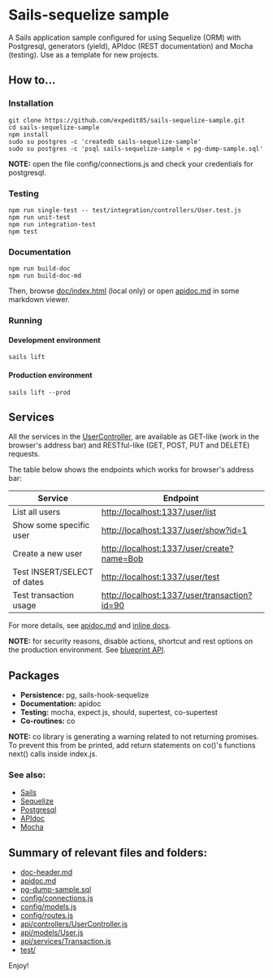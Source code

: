 # Sails-sequelize sample

A Sails application sample configured for using Sequelize (ORM) with Postgresql, generators (yield), APIdoc (REST documentation) and Mocha (testing). Use as a template for new projects.


## How to...

### Installation
    git clone https://github.com/expedit85/sails-sequelize-sample.git
    cd sails-sequelize-sample
    npm install
    sudo su postgres -c 'createdb sails-sequelize-sample'
    sudo su postgres -c 'psql sails-sequelize-sample < pg-dump-sample.sql'

**NOTE:** open the file config/connections.js and check your credentials for postgresql.

### Testing
    npm run single-test -- test/integration/controllers/User.test.js
    npm run unit-test
    npm run integration-test
    npm test

### Documentation ##
    npm run build-doc
    npm run build-doc-md

Then, browse [doc/index.html](doc/index.html) (local only) or open [apidoc.md](apidoc.md) in some markdown viewer.


### Running

#### Development environment
    sails lift

#### Production environment

    sails lift --prod


## Services

All the services in the [UserController](api/controllers/UserController.js), are available as GET-like (work in the browser's address bar) and RESTful-like (GET, POST, PUT and DELETE) requests.

The table below shows the endpoints which works for browser's address bar:

| Service                     | Endpoint                                     |
|-----------------------------|----------------------------------------------|
| List all users              | [http://localhost:1337/user/list](localhost:1337/user/list) |
| Show some specific user     | [http://localhost:1337/user/show?id=1](localhost:1337/user/show?id=1) |
| Create a new user           | [http://localhost:1337/user/create?name=Bob](http://localhost:1337/user/create?name=Bob) |
| Test INSERT/SELECT of dates | [http://localhost:1337/user/test](http://localhost:1337/user/test) |
| Test transaction usage      | [http://localhost:1337/user/transaction?id=90](http://localhost:1337/user/transaction?id=90) |

For more details, see [apidoc.md](apidoc.md) and [inline docs](api/controllers/UserController.js).


**NOTE:** for security reasons, disable actions, shortcut and rest options on the production environment. See [blueprint API](http://sailsjs.org/documentation/reference/blueprint-api).


## Packages

- **Persistence:** pg, sails-hook-sequelize
- **Documentation:** apidoc
- **Testing:** mocha, expect.js, should, supertest, co-supertest
- **Co-routines:** co

**NOTE:** co library is generating a warning related to not returning promises. To prevent this from be printed, add return statements on co()'s functions next() calls inside index.js.


### See also:

- [Sails](http://sailsjs.org)
- [Sequelize](http://docs.sequelizejs.com)
- [Postgresql](http://www.postgresql.org)
- [APIdoc](http://apidocjs.com)
- [Mocha](http://mochajs.org)



## Summary of relevant files and folders:

- [doc-header.md](doc-header.md)
- [apidoc.md](apidoc.md)
- [pg-dump-sample.sql](pg-dump-sample.sql)
- [config/connections.js](config/connections.js)
- [config/models.js](config/models.js)
- [config/routes.js](config/routes.js)
- [api/controllers/UserController.js](api/controllers/UserController.js)
- [api/models/User.js](api/models/User.js)
- [api/services/Transaction.js](api/services/Transaction.js)
- [test/](test/)



Enjoy!
